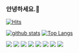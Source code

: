 ### 안녕하세요.👋
[![Hits](https://hits.seeyoufarm.com/api/count/incr/badge.svg?url=https%3A%2F%2Fgithub.com%2Fhanriverkitty)](https://hits.seeyoufarm.com)
<!--
**hanriverkitty/hanriverkitty** is a ✨ _special_ ✨ repository because its `README.md` (this file) appears on your GitHub profile.

Here are some ideas to get you started:

- 🔭 I’m currently working on ...
- 🌱 I’m currently learning ...
- 👯 I’m looking to collaborate on ...
- 🤔 I’m looking for help with ...
- 💬 Ask me about ...
- 📫 How to reach me: ...
- 😄 Pronouns: ...
- ⚡ Fun fact: ...
-->

[![github stats](https://github-readme-stats.vercel.app/api?username=hanriverkitty&show_icons=true&hide_border=true)](https://github.com/hanriverkitty)
[![Top Langs](https://github-readme-stats.vercel.app/api/top-langs/?username=hanriverkitty&layout=compact)](https://github.com/hanriverkitty)

<a href="" target="_blank"><img src="https://img.shields.io/badge/Android-3DDC84?style=flat-square&logo=Android&logoColor=white"/></a>
<a href="" target="_blank"><img src="https://img.shields.io/badge/JAVA-007396?style=flat-square&logo=Java&logoColor=white"/></a>
<a href="" target="_blank"><img src="https://img.shields.io/badge/Javascript-f3df51?style=flat-square&logo=Javascript&logoColor=white"/></a>
<a href="" target="_blank"><img src="https://img.shields.io/badge/Python-3776AB?style=flat-square&logo=Python&logoColor=white"/></a>
<a href="" target="_blank"><img src="https://img.shields.io/badge/React-000000?style=flat-square&logo=React&logoColor=0095D5"/></a>
<a href="" target="_blank"><img src="https://img.shields.io/badge/HTML-E34F26?style=flat-square&logo=HTML5&logoColor=ffffff"/></a>
<a href="" target="_blank"><img src="https://img.shields.io/badge/CSS-1572B6?style=flat-square&logo=CSS3&logoColor=ffffff"/></a>
<a href="" target="_blank"><img src="https://img.shields.io/badge/AWS-232F3E?style=flat-square&logo=Amazon AWS&logoColor=ffffff"/></a>







